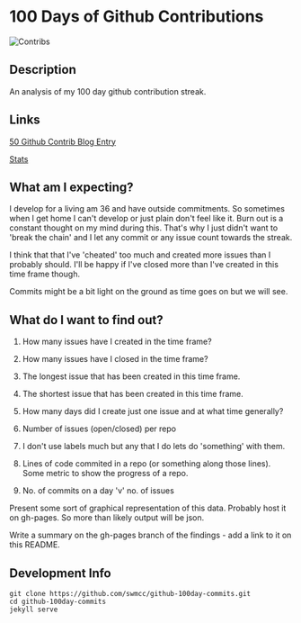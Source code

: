 # 100 Days of Github Contributions 

![Contribs](http://cl.ly/image/3H0K0h2b411F/Screen%20Shot%202015-05-12%20at%2022.44.16.png "Contrib")

## Description

An analysis of my 100 day github contribution streak.

## Links

[50 Github Contrib Blog Entry](http://www.theonlystephen.com/blog/2015/03/24/50_Day_GitHub_Streak.html) 

[Stats](http://www.theonlystephen.com/github-100day-commits/) 

## What am I expecting?

I develop for a living am 36 and have outside commitments. So sometimes when I get home
I can't develop or just plain don't feel like it. Burn out is a constant thought on my 
mind during this. That's why I just didn't want to 'break the chain' and I let any commit
or any issue count towards the streak. 

I think that that I've 'cheated' too much and created more issues than I probably should. 
I'll be happy if I've closed more than I've created in this time frame though.

Commits might be a bit light on the ground as time goes on but we will see.

## What do I want to find out?

1. How many issues have I created in the time frame?

2. How many issues have I closed in the time frame?

3. The longest issue that has been created in this time frame.

4. The shortest issue that has been created in this time frame.

5. How many days did I create just one issue and at what time generally?

6. Number of issues (open/closed) per repo

7. I don't use labels much but any that I do lets do 'something' with them.

8. Lines of code commited in a repo (or something along those lines). Some metric to show the progress of a repo.

9. No. of commits on a day 'v' no. of issues

Present some sort of graphical representation of this data. Probably host it on gh-pages. So more than likely output will be json. 

Write a summary on the gh-pages branch of the findings - add a link to it on this README.

## Development Info

```
git clone https://github.com/swmcc/github-100day-commits.git 
cd github-100day-commits 
jekyll serve
```
